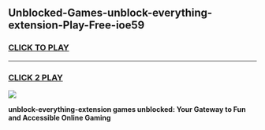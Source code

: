 
## Unblocked-Games-unblock-everything-extension-Play-Free-ioe59
<h3>
<a href="https://premium76.site?title=unblock-everything-extension&ref=20M">CLICK TO PLAY</a></h3>
<hr>

<h3>
<a href="https://premium76.site?title=unblock-everything-extension&ref=20M">CLICK 2 PLAY</a>
  
</h3>

<a href="https://premium76.site?title=unblock-everything-extension&ref=19M"><img src="https://clearcache.store/games.png"></a>


**unblock-everything-extension games unblocked: Your Gateway to Fun and Accessible Online Gaming**
